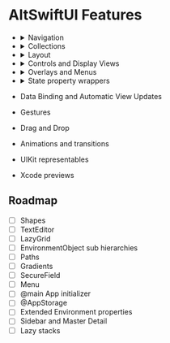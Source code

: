 # AltSwiftUI Features

- <details><summary>Navigation</summary>
    <p> 

    | Component | Supported |
    | --- | --- |
    | `NavigationLink`  | :white_check_mark: |
    | `NavigationView`  | :white_check_mark: |
    | Sheet             | :white_check_mark: |
    | Master Detail     |  |
    | Sidebar           |  |

    </p> 
    </details>
- <details><summary>Collections</summary>
    <p> 

    | Component | Supported |
    | --- | --- |
    | `ForEach`     | :white_check_mark: |
    | `Group `      | :white_check_mark: |
    | `List `       | :white_check_mark: |
    | `ScrollView`  | :white_check_mark: |
    | `Section`     | :white_check_mark: |
    | `LazyGrid`    |  |

    </p>
    </details>
- <details><summary>Layout</summary>
    <p> 

    | Component | Supported |
    | --- | --- |
    | `GeometryReader` | :white_check_mark: |
    | `HStack`  | :white_check_mark: |
    | `Spacer`  | :white_check_mark: |
    | `VStack`  | :white_check_mark: |
    | `ZStack`  | :white_check_mark: |
    | `LazyVStack`  |  |
    | `LazyHStack`  |  |

    </p>
    </details>
- <details><summary>Controls and Display Views</summary>
    <p> 

    | Component | Supported |
    | --- | --- |
    | `Button`      | :white_check_mark: |
    | `Color`       | :white_check_mark: |
    | `DatePicker`  | :white_check_mark: |
    | `Divider`     | :white_check_mark: |
    | `Image`       | :white_check_mark: |
    | `Picker`      | :white_check_mark: |
    | `Slider`      | :white_check_mark: |
    | `Stepper`     | :white_check_mark: |
    | `TabView`     | :white_check_mark: |
    | `Text`        | :white_check_mark: |
    | `TextField`   | :white_check_mark: |
    | `Toggle`      | :white_check_mark: |
    | Gradients     |  |
    | `Link`        |  |
    | `Path`        |  |
    | `SecureField` |  |
    | Shapes        | :white_check_mark: |
    | `TextEditor`  |  |

    </p>
    </details>
- <details><summary>Overlays and Menus</summary>
    <p> 

    | Component | Supported |
    | --- | --- |
    | Action Sheet      | :white_check_mark: |
    | Alert             | :white_check_mark: |
    | AppStore Overlay  | :white_check_mark: |
    | Context Menu      | :white_check_mark: |
    | `Menu`            | |

    </p>
    </details>
- <details><summary>State property wrappers</summary>
    <p> 

    | Component | Supported |
    | --- | --- |
    | `Binding`             | :white_check_mark: |
    | `Environment`         | :white_check_mark: |
    | `EnvironmentObject`   | :white_check_mark: |
    | `ObservedObject`      | :white_check_mark: |
    | `Published`           | :white_check_mark: |
    | `State`               | :white_check_mark: |
    | `StateObject`         | :white_check_mark: |

    </p>
    </details>
- Data Binding and Automatic View Updates
- Gestures
- Drag and Drop
- Animations and transitions
- UIKit representables
- Xcode previews

## Roadmap

- [ ] Shapes
- [ ] TextEditor
- [ ] LazyGrid
- [ ] EnvironmentObject sub hierarchies
- [ ] Paths
- [ ] Gradients
- [ ] SecureField
- [ ] Menu
- [ ] @main App initializer
- [ ] @AppStorage
- [ ] Extended Environment properties
- [ ] Sidebar and Master Detail
- [ ] Lazy stacks
